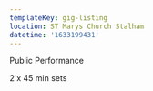 ```yaml
---
templateKey: gig-listing
location: ST Marys Church Stalham
datetime: '1633199431'
---
```

Public Performance

2 x 45 min sets